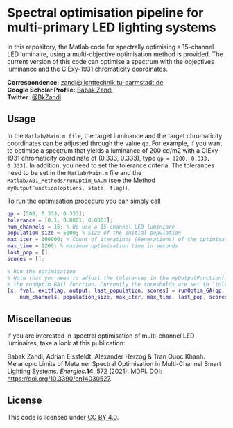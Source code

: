 # Spectral optimisation pipeline for multi-primary LED lighting systems 
In this repository, the Matlab code for spectrally optimising a 15-channel LED luminaire, using a multi-objective optimisation method is provided. The current version of this code can optimise a spectrum with the objectives luminance and the CIExy-1931 chromaticity coordinates.

**Correspondence:** [zandi@lichttechnik.tu-darmstadt.de](mailto:zandi@lichttechnik.tu-darmstadt.de)<br>
**Google Scholar Profile:** [Babak Zandi](https://scholar.google.de/citations?user=LSA7SdAAAAAJ&hl=de)<br>
**Twitter:** [@BkZandi](https://twitter.com/bkzandi)

## Usage

In the `Matlab/Main.m file`, the target luminance and the target chromaticity coordinates can be adjusted through the value `qp`. For example, if you want to optimise a spectrum that yields a luminance of 200 cd/m2 with a CIExy-1931 chromaticity coordinate of (0.333, 0.333), type `qp = [200, 0.333, 0.333]`. In addition, you need to set the tolerance criteria. The tolerances need to be set in the `Matlab/Main.m` file and the `Matlab/A01_Methods/runOptim_GA.m` (see the Method `myOutputFunction(options, state, flag)`).

To run the optimisation procedure you can simply call 

```matlab
qp = [500, 0.333, 0.333];
tolerance = [0.1, 0.0001, 0.0001];
num_channels = 15; % We use a 15-channel LED luminiare
population_size = 5000; % Size of the initial population
max_iter = 100000; % Count of iterations (Generations) of the optimisation
max_time = 1200; % Maximum optimisation time in seconds
last_pop = [];
scores = [];

% Run the optimisation
% Note that you need to adjust the tolerances in the myOutputFunction() inside
% the runOptim_GA() function. Currently the thresholds are set to "tolerance = [0.1, 0.0001, 0.0001]"
[x, fval, exitflag, output, last_population, scores] = runOptim_GA(qp,...
    num_channels, population_size, max_iter, max_time, last_pop, scores);
```

## Miscellaneous

If you are interested in spectral optimisation of multi-channel LED luminaires, take a look at this publication:

Babak Zandi, Adrian Eissfeldt, Alexander Herzog & Tran Quoc Khanh. Melanopic Limits of Metamer Spectral Optimisation in Multi-Channel Smart Lighting Systems. *Energies*.**14**, 572 (2021). MDPI. DOI: https://doi.org/10.3390/en14030527.

## License

This code is licensed under [CC BY 4.0](https://github.com/BZandi/Spectral-Optimisation/blob/main/LICENSE).

